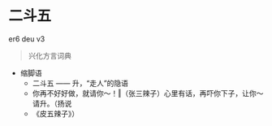 # 二斗五
er6 deu v3
> 兴化方言词典
- 缩脚语
  - 二斗五 —— 升，“走人”的隐语
  - 你再不好好做，就请你～！‖（张三辣子）心里有话，再吓你下子，让你～请升。（扬说
  - 《皮五辣子》）
